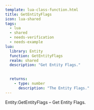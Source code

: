 ```yaml
---
template: lua-class-function.html
title: GetEntityFlags
icon: lua-shared
tags:
  - lua
  - shared
  - needs-verification
  - needs-example
lua:
  library: Entity
  function: GetEntityFlags
  realm: shared
  description: "Get Entity Flags."
  
  
  returns:
    - type: number
      description: "The Entity Flags."
---
```


<div class="lua__search__keywords">
Entity:GetEntityFlags &#x2013; Get Entity Flags.
</div>
